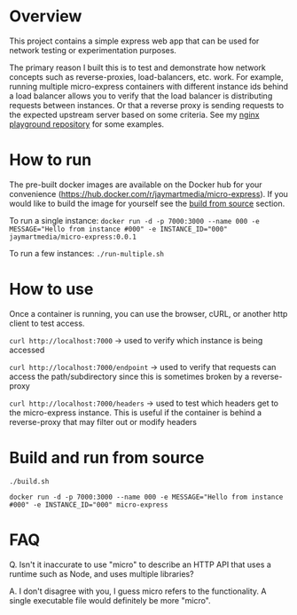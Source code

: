 # Overview

This project contains a simple express web app that can be used for network testing or experimentation purposes.

The primary reason I built this is to test and demonstrate how network concepts such as reverse-proxies, load-balancers, etc. work. For example, running multiple micro-express containers with different instance ids behind a load balancer allows you to verify that the load balancer is distributing requests between instances. Or that a reverse proxy is sending requests to the expected upstream server based on some criteria. See my [nginx playground repository](https://github.com/JayMartMedia/nginx-playground) for some examples.

# How to run

The pre-built docker images are available on the Docker hub for your convenience (https://hub.docker.com/r/jaymartmedia/micro-express). If you would like to build the image for yourself see the [build from source](#build-and-run-from-source) section.

To run a single instance: `docker run -d -p 7000:3000 --name 000 -e MESSAGE="Hello from instance #000" -e INSTANCE_ID="000" jaymartmedia/micro-express:0.0.1`

To run a few instances: `./run-multiple.sh`

# How to use

Once a container is running, you can use the browser, cURL, or another http client to test access.

`curl http://localhost:7000` -> used to verify which instance is being accessed

`curl http://localhost:7000/endpoint` ->  used to verify that requests can access the path/subdirectory since this is sometimes broken by a reverse-proxy

`curl http://localhost:7000/headers` -> used to test which headers get to the micro-express instance. This is useful if the container is behind a reverse-proxy that may filter out or modify headers

# Build and run from source

`./build.sh`

`docker run -d -p 7000:3000 --name 000 -e MESSAGE="Hello from instance #000" -e INSTANCE_ID="000" micro-express`

# FAQ

Q. Isn't it inaccurate to use "micro" to describe an HTTP API that uses a runtime such as Node, and uses multiple libraries?

A. I don't disagree with you, I guess micro refers to the functionality. A single executable file would definitely be more "micro".
